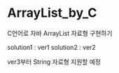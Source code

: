# ArrayList_by_C
C언어로 자바 ArrayList 자료형 구현하기

solution1 : ver1
solution2 : ver2

ver3부터 String 자료형 지원할 예정

